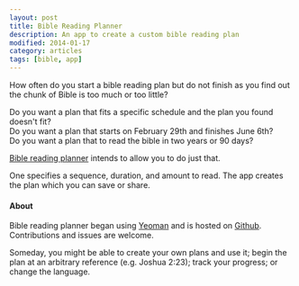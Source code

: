 ```yaml
---
layout: post
title: Bible Reading Planner
description: An app to create a custom bible reading plan
modified: 2014-01-17
category: articles
tags: [bible, app]
---
```


How often do you start a bible reading plan but do not finish as you find out the chunk of Bible is too much or too little?  

Do you want a plan that fits a specific schedule and the plan you found doesn't fit?  
Do you want a plan that starts on February 29th and finishes June 6th?  
Do you want a plan that to read the bible in two years or 90 days?  

[Bible reading planner](http://khornberg.github.io/bible-reading-planner) intends to allow you to do just that.

One specifies a sequence, duration, and amount to read. The app creates the plan which you can save or share.

#### About

Bible reading planner began using [Yeoman](yeoman.io) and is hosted on [Github](github.com). Contributions and issues are welcome.  

Someday, you might be able to create your own plans and use it; begin the plan at an arbitrary reference (e.g. Joshua 2:23); track your progress; or change the language.